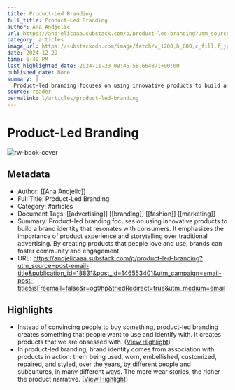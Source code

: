 ```yaml
---
title: Product-Led Branding
full_title: Product-Led Branding
author: Ana Andjelic
url: https://andjelicaaa.substack.com/p/product-led-branding?utm_source=post-email-title&publication_id=18831&post_id=146553401&utm_campaign=email-post-title&isFreemail=false&r=og9hp&triedRedirect=true&utm_medium=email
category: articles
image_url: https://substackcdn.com/image/fetch/w_1200,h_600,c_fill,f_jpg,q_auto:good,fl_progressive:steep,g_auto/https%3A%2F%2Fsubstack-post-media.s3.amazonaws.com%2Fpublic%2Fimages%2Fb9b25ff3-130f-47c8-9093-8233472018b1_810x1090.png
date: 2024-12-29
time: 6:40 PM
last_highlighted_date: 2024-11-20 09:45:58.664871+00:00
published_date: None
summary: |
  Product-led branding focuses on using innovative products to build a brand identity that resonates with consumers. It emphasizes the importance of product experience and storytelling over traditional advertising. By creating products that people love and use, brands can foster community and engagement.
source: reader
permalink: l/articles/product-led-branding
---
```

# Product-Led Branding

![rw-book-cover](https://substackcdn.com/image/fetch/w_1200,h_600,c_fill,f_jpg,q_auto:good,fl_progressive:steep,g_auto/https%3A%2F%2Fsubstack-post-media.s3.amazonaws.com%2Fpublic%2Fimages%2Fb9b25ff3-130f-47c8-9093-8233472018b1_810x1090.png)

## Metadata
- Author: [[Ana Andjelic]]
- Full Title: Product-Led Branding
- Category: #articles
- Document Tags: [[advertising]] [[branding]] [[fashion]] [[marketing]] 
- Summary: Product-led branding focuses on using innovative products to build a brand identity that resonates with consumers. It emphasizes the importance of product experience and storytelling over traditional advertising. By creating products that people love and use, brands can foster community and engagement.
- URL: https://andjelicaaa.substack.com/p/product-led-branding?utm_source=post-email-title&publication_id=18831&post_id=146553401&utm_campaign=email-post-title&isFreemail=false&r=og9hp&triedRedirect=true&utm_medium=email

## Highlights
- Instead of convincing people to buy something, product-led branding creates something that people want to use and identify with. It creates products that we are obsessed with. ([View Highlight](https://read.readwise.io/read/01jd4fd6parmrvddetsnyvvw9x))
- In product-led branding, brand identity comes from association with products in action: them being used, worn, embellished, customized, repaired, and styled, over the years, by different people and subcultures, in many different ways. The more wear stories, the richer the product narrative. ([View Highlight](https://read.readwise.io/read/01jd4fdpx342nk274mpfzsc6bk))


